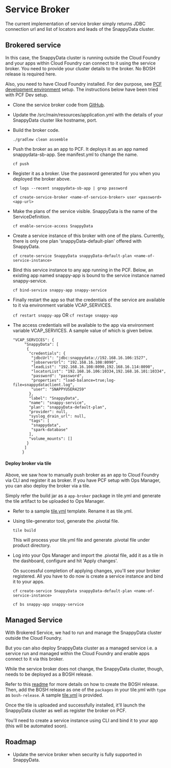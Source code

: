 # Service Broker

The current implementation of service broker simply returns JDBC connection url and list of locators and leads of the SnappyData cluster.

## Brokered service

In this case, the SnappyData cluster is running outside the Cloud Foundry and your apps within Cloud Foundry can connect
 to it using the service broker. You need to provide your cluster details to the broker. No BOSH release is required here.

Also, you need to have Cloud Foundry installed. For dev purpose, see [PCF development environment](http://docs.pivotal.io/tiledev/environments.html#pcfdev) setup.
The instructions below have been tried with PCF Dev setup.

* Clone the service broker code from [GitHub](https://github.com/SnappyDataInc/snappy-cloudfoundry-service).

* Update the <checkout-dir>/src/main/resources/application.yml with the details of your SnappyData cluster like hostname, port.

* Build the broker code.

    ```./gradlew clean assemble```

* Push the broker as an app to PCF. It deploys it as an app named snappydata-sb-app. See manifest.yml to change the name.

    ```cf push```

* Register it as a broker. Use the password generated for you when you deployed the broker above.

    ```cf logs --recent snappydata-sb-app | grep password```

    ```cf create-service-broker <name-of-service-broker> user <password> <app-url>```

* Make the plans of the service visible. SnappyData is the name of the ServiceDefinition.

    ```cf enable-service-access SnappyData```

* Create a service instance of this broker with one of the plans. Currently, there is only one plan 'snappyData-default-plan' offered with SnappyData.

    ```cf create-service SnappyData snappyData-default-plan <name-of-service-instance>```

* Bind this service instance to any app running in the PCF. Below, an existing app named snappy-app is bound to the service instance named snappy-service.

    ```cf bind-service snappy-app snappy-service```

* Finally restart the app so that the credentials of the service are available to it via environment variable VCAP_SERVICES.

    `cf restart snappy-app` OR `cf restage snappy-app`

* The access credentials will be available to the app via environment variable VCAP_SERVICES. A sample value of which is given below.

    ```
    "VCAP_SERVICES": {
         "SnappyData": [
          {
           "credentials": {
            "jdbcUrl": "jdbc:snappydata://192.168.16.106:1527",
            "jobserverUrl": "192.168.16.108:8090",
            "leadList": "192.168.16.108:8090,192.168.16.114:8090",
            "locatorList": "192.168.16.106:10334,192.168.16.101:10334",
            "password": "password",
            "properties": "load-balance=true;log-file=snappydataclient.log",
            "user": "SNAPPYUSER4259"
           },
           "label": "SnappyData",
           "name": "snappy-service",
           "plan": "snappyData-default-plan",
           "provider": null,
           "syslog_drain_url": null,
           "tags": [
            "snappydata",
            "spark-database"
           ],
           "volume_mounts": []
          }
         ]
        }
    ```

#### Deploy broker via tile

Above, we saw how to manually push broker as an app to Cloud Foundry via CLI and register it as broker. If you have PCF setup with Ops Manager, you can also deploy the broker via a tile.

Simply refer the build jar as a `app-broker` package in tile.yml and generate the tile artifact to be uploaded to Ops Manager.
 
* Refer to a sample [tile.yml](tile.yml.brokered) template. Rename it as tile.yml.

* Using tile-generator tool, generate the .pivotal file.

    `tile build`
    
    This will process your tile.yml file and generate .pivotal file under product directory.

* Log into your Ops Manager and import the .pivotal file, add it as a tile in the dashboard, configure and hit 'Apply changes'.

    On successful completion of applying changes, you'll see your broker registered. All you have to do now is create a service instance and bind it to your apps.
    
    `cf create-service SnappyData snappyData-default-plan <name-of-service-instance>`
    
    `cf bs snappy-app snappy-service`
 
## Managed Service

With Brokered Service, we had to run and manage the SnappyData cluster outside the Cloud Foundry.

But you can also deploy SnappyData cluster as a managed service i.e. a service run and managed within the Cloud Foundry and enable apps connect to it via this broker.

While the service broker does not change, the SnappyData cluster, though, needs to be deployed as a BOSH release. 

Refer to this [readme](../snappy-managed-service/README.md) for more details on how to create the BOSH release. Then, add the BOSH release as one of the `packages` in your tile.yml with `type` as `bosh-release`. A sample [tile.yml](tile.yml.managed) is provided.

Once the tile is uploaded and successfully installed, it'll launch the SnappyData cluster as well as register the broker on PCF.

You'll need to create a service instance using CLI and bind it to your app (this will be automated soon).

## Roadmap

* Update the service broker when security is fully supported in SnappyData.
